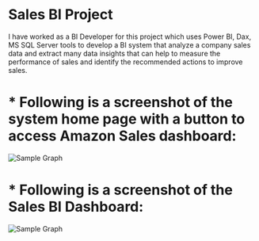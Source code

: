 # Sales BI Project
I have worked as a BI Developer for this project which uses Power BI, Dax, MS SQL Server tools to develop a BI system that analyze a company sales data and extract many data insights that can help to measure the performance of sales and identify the recommended actions to improve sales.

# * Following is a screenshot of the system home page with a button to access Amazon Sales dashboard:

![Sample Graph](https://github.com/mutawakel-s/Sales-BI-Project/blob/main/Home%20Page.png)

# * Following is a screenshot of the Sales BI Dashboard:
![Sample Graph](https://github.com/mutawakel-s/Sales-BI-Project/blob/main/Amazon%20Sales%20Report.png)
